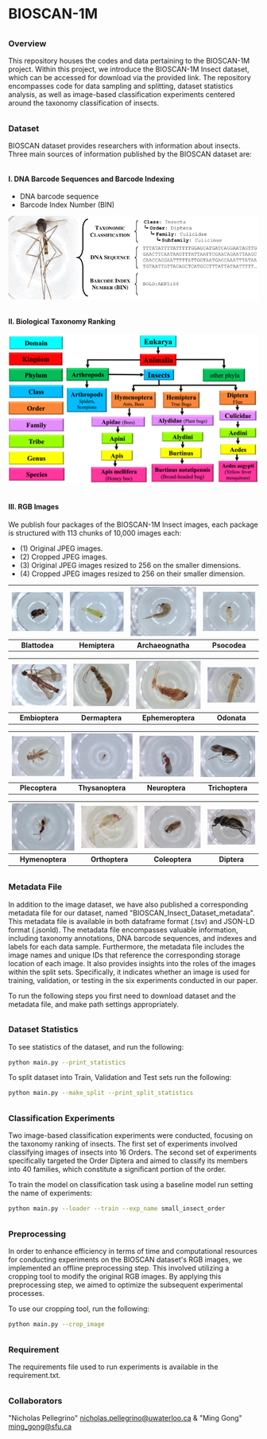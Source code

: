 # BIOSCAN-1M

###### <h3> Overview
This repository houses the codes and data pertaining to the BIOSCAN-1M project. 
Within this project, we introduce the BIOSCAN-1M Insect dataset, which can be accessed 
for download via the provided link. The repository encompasses code for data sampling and splitting, 
dataset statistics analysis, as well as image-based classification experiments centered around 
the taxonomy classification of insects. 
 
###### <h3> Dataset
BIOSCAN dataset provides researchers with information about insects. 
Three main sources of information published by the BIOSCAN dataset are: 

###### <h4> I. DNA Barcode Sequences and Barcode Indexing 
* DNA barcode sequence
* Barcode Index Number (BIN)

![Alt Text](dataset/bioscan_images/output-1.png)

###### <h4> II. Biological Taxonomy Ranking
![My Image](dataset/bioscan_images/taxonomy.png "Biological Taxonomy Ranking")

###### <h4> III. RGB Images 

We publish four packages of the BIOSCAN-1M Insect images, 
each package is structured with 113 chunks of 10,000 images each:
- (1) Original JPEG images.
- (2) Cropped JPEG images.
- (3) Original JPEG images resized to 256 on the smaller dimensions.
- (4) Cropped JPEG images resized to 256 on their smaller dimension.

<div align="center">

| <img src="dataset/bioscan_images/3995976_Blattodea.jpg" width="200px" class="image"> | <img src="dataset/bioscan_images/4049775_Hemiptera.jpg" width="200px" class="image"> | <img src="dataset/bioscan_images/4079301_Archaeognatha.jpg" width="200px" class="image"> | <img src="dataset/bioscan_images/4079804_Psocodea.jpg" width="200px" class="image"> |
|:---:|:---:|:---:|:---:|
| **Blattodea** | **Hemiptera** | **Archaeognatha** | **Psocodea** |

| <img src="dataset/bioscan_images/4091453_Embioptera.jpg" width="200px" class="image"> | <img src="dataset/bioscan_images/4273164_Dermaptera.jpg" width="200px" class="image"> | <img src="dataset/bioscan_images/4279962_Ephemeroptera.jpg" width="200px" class="image"> | <img src="dataset/bioscan_images/4284053_Odonata.jpg" width="200px" class="image"> |
|:---:|:---:|:---:|:---:|
| **Embioptera** | **Dermaptera** | **Ephemeroptera** | **Odonata** |

| <img src="dataset/bioscan_images/4285466_Plecoptera.jpg" width="200px" class="image"> | <img src="dataset/bioscan_images/5071176_Thysanoptera.jpg" width="200px" class="image"> | <img src="dataset/bioscan_images/5131549_Neuroptera.jpg" width="200px" class="image"> | <img src="dataset/bioscan_images/5154627_Trichoptera.jpg" width="200px" class="image"> |
|:---:|:---:|:---:|:---:|
| **Plecoptera** | **Thysanoptera** | **Neuroptera** | **Trichoptera** |

| <img src="dataset/bioscan_images/5189695_Hymenoptera.jpg" width="200px" class="image"> | <img src="dataset/bioscan_images/5321820_Orthoptera.jpg" width="200px" class="image"> | <img src="dataset/bioscan_images/5580278_Coleoptera.jpg" width="200px" class="image"> | <img src="dataset/bioscan_images/BIOUG71614-E03_Diptera.jpg" width="200px" class="image"> |
|:---:|:---:|:---:|:---:|
| **Hymenoptera** | **Orthoptera** | **Coleoptera** | **Diptera** |

</div>

###### <h3> Metadata File
In addition to the image dataset, we have also published a corresponding metadata file for our dataset, 
named "BIOSCAN_Insect_Dataset_metadata". This metadata file is available in both dataframe format (.tsv) 
and JSON-LD format (.jsonld). 
The metadata file encompasses valuable information, including taxonomy annotations, DNA barcode sequences, 
and indexes and labels for each data sample. Furthermore, the metadata file includes the image names and unique IDs 
that reference the corresponding storage location of each image. It also provides insights into the roles of the 
images within the split sets. Specifically, it indicates whether an image is used for training, validation, or 
testing in the six experiments conducted in our paper. 

To run the following steps you first need to download dataset and the metadata file, 
and make path settings appropriately.

###### <h3> Dataset Statistics
To see statistics of the dataset, and run the following:
```bash
python main.py --print_statistics 
``` 
 
To split dataset into Train, Validation and Test sets run the following:
```bash
python main.py --make_split --print_split_statistics
``` 
 
###### <h3> Classification Experiments
Two image-based classification experiments were conducted, focusing on the taxonomy ranking of insects. 
The first set of experiments involved classifying images of insects into 16 Orders. 
The second set of experiments specifically targeted the Order Diptera and 
aimed to classify its members into 40 families, which constitute a significant portion of the order.

To train the model on classification task using a baseline model run setting the name of experiments:
```bash
python main.py --loader --train --exp_name small_insect_order
``` 

###### <h3> Preprocessing
In order to enhance efficiency in terms of time and computational resources for conducting experiments 
on the BIOSCAN dataset's RGB images, we implemented an offline preprocessing step. This involved utilizing 
a cropping tool to modify the original RGB images. 
By applying this preprocessing step, we aimed to optimize the subsequent experimental processes.


To use our cropping tool, run the following:


```bash
python main.py --crop_image
``` 


###### <h3> Requirement 
The requirements file used to run experiments is available in the requirement.txt.
  
###### <h3> Collaborators
"Nicholas Pellegrino" <nicholas.pellegrino@uwaterloo.ca> & "Ming Gong" <ming_gong@sfu.ca>  

 

 

 

